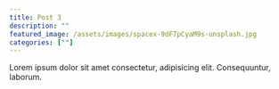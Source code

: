 ```yaml
---
title: Post 3
description: ""
featured_image: /assets/images/spacex-9dF7pCyaM9s-unsplash.jpg
categories: [""]
---
```


Lorem ipsum dolor sit amet consectetur, adipisicing elit. Consequuntur, laborum.
